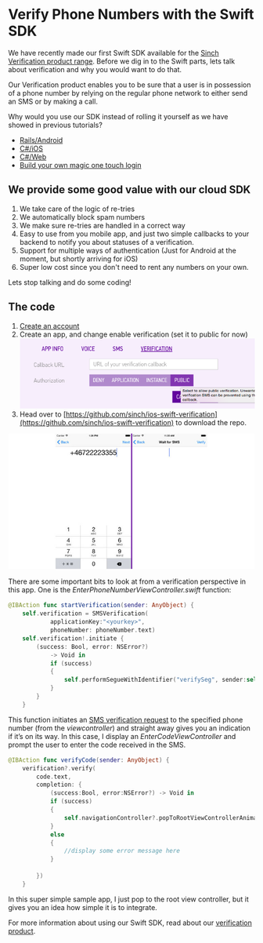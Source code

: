 # Verify Phone Numbers with the Swift SDK

We have recently made our first Swift SDK available for the [Sinch Verification product range](https://www.sinch.com/products/verification/). Before we dig in to the Swift parts, lets talk about verification and why you would want to do that. 

Our Verification product enables you to be sure that a user is in possession of a phone number by relying on the regular phone network to either send an SMS or by making a call. 

Why would you use our SDK instead of rolling it yourself as we have showed in previous tutorials? 

- [Rails/Android](https://www.sinch.com/tutorials/two-factor-authentication-rails/)
- [C#/iOS](https://www.sinch.com/tutorials/build-two-authentication-system/)
- [C#/Web](https://www.sinch.com/tutorials/build-two-factor-authentication-system-pt-3/)
- [Build your own magic one touch login](https://www.sinch.com/tutorials/build-authenticator-app-sinch-otp-sharp/)

## We provide some good value with our cloud SDK
1. We take care of the logic of re-tries
2. We automatically block spam numbers
3. We make sure re-tries are handled in a correct way
4. Easy to use from you mobile app, and just two simple callbacks to your backend to notify you about statuses of a verification.
5. Support for multiple ways of authentication (Just for Android at the moment, but shortly arriving for iOS)
6. Super low cost since you don't need to rent any numbers on your own. 

Lets stop talking and do some coding!

## The code
 
1. [Create an account](https://www.sinch.com/dashboard/#/signup)
2. Create an app, and change enable verification (set it to public for now) 
![enable verification](images/configureapp.png)
3. Head over to [https://github.com/sinch/ios-swift-verification](https://github.com/sinch/ios-swift-verification) to download the repo.

![screenshots](images/screenshots2.jpg)

There are some important bits to look at from a verification perspective in this app. One is the *EnterPhoneNumberViewController.swift* function:

```swift
@IBAction func startVerification(sender: AnyObject) {
    self.verification = SMSVerification(
    		applicationKey:"<yourkey>", 
    		phoneNumber: phoneNumber.text)
    self.verification!.initiate { 
    	(success: Bool, error: NSError?) 
    		-> Void in
            if (success)
            {
                self.performSegueWithIdentifier("verifySeg", sender:self)
            }
        }
    }
```
This function initiates an [SMS verification request](https://www.sinch.com/products/verification/sms-verification/) to the specified phone number (from the *viewcontroller*) and straight away gives you an indication if it’s on its way. In this case, I display an *EnterCodeViewController* and prompt the user to enter the code received in the SMS. 

```swift
@IBAction func verifyCode(sender: AnyObject) {
    verification?.verify(
    	code.text, 
    	completion: { 
    		(success:Bool, error:NSError?) -> Void in
            if (success)
            {
            	self.navigationController?.popToRootViewControllerAnimated(true)
            }
            else
            {
                //display some error message here
            }
            
        })
    }
```

In this super simple sample app, I just pop to the root view controller, but it gives you an idea how simple it is to integrate. 

For more information about using our Swift SDK, read about our [verification product](https://www.sinch.com/docs/verification/ios/).
